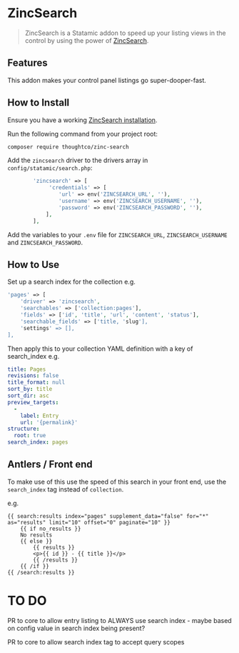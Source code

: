 # ZincSearch

> ZincSearch is a Statamic addon to speed up your listing views in the control by using the power of [ZincSearch](https://zincsearch-docs.zinc.dev).

## Features

This addon makes your control panel listings go super-dooper-fast.

## How to Install

Ensure you have a working [ZincSearch installation](https://zincsearch-docs.zinc.dev/installation/).

Run the following command from your project root:

``` bash
composer require thoughtco/zinc-search
```

Add the `zincsearch` driver to the drivers array in `config/statamic/search.php`:

```php
        'zincsearch' => [
             'credentials' => [
                'url' => env('ZINCSEARCH_URL', ''),
                'username' => env('ZINCSEARCH_USERNAME', ''),
                'password' => env('ZINCSEARCH_PASSWORD', ''),
            ],           
        ],
```

Add the variables to your `.env` file for `ZINCSEARCH_URL`, `ZINCSEARCH_USERNAME` and `ZINCSEARCH_PASSWORD`.

## How to Use

Set up a search index for the collection e.g.

```php
'pages' => [
    'driver' => 'zincsearch',
    'searchables' => ['collection:pages'],
    'fields' => ['id', 'title', 'url', 'content', 'status'],
    'searchable_fields' => ['title, 'slug'],
    'settings' => [],
],
```

Then apply this to your collection YAML definition with a key of search_index e.g.

```yaml
title: Pages
revisions: false
title_format: null
sort_by: title
sort_dir: asc
preview_targets:
  -
    label: Entry
    url: '{permalink}'
structure:
  root: true
search_index: pages
```

## Antlers / Front end

To make use of this use the speed of this search in your front end, use the `search_index` tag instead of `collection`.

e.g.

```antlers
{{ search:results index="pages" supplement_data="false" for="*" as="results" limit="10" offset="0" paginate="10" }}
    {{ if no_results }}
    No results
    {{ else }}
        {{ results }}
        <p>{{ id }} - {{ title }}</p>
        {{ /results }}
    {{ /if }}
{{ /search:results }}
```



# TO DO

PR to core to allow entry listing to ALWAYS use search index - maybe based on config value in search index being present?

PR to core to allow search index tag to accept query scopes


